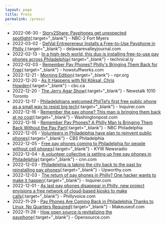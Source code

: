 ```yaml
---
layout: page
title: Press
permalink: /press/
---
```


* 2022-06-30 - [Story2Share: Payphones get unexpected spotlight](https://nbc-2.com/news/2023/06/28/story2share-payphones-get-unexpected-spotlight/){:target="_blank"} - NBC-2 Fort Myers
* 2022-03-02 - [DelVal Entrepreneur Installs a Free-to-Use Payphone in Philly ](https://delawarevalleyjournal.com/delval-entrepreneur-helps-install-a-free-to-use-payphone-in-philly/){:target="_blank"} - delawarevalleyjournal.com
* 2022-02-13 - [In a high-tech world, this duo is installing free-to-use pay phones across Philadelphia](https://technical.ly/software-development/philtel-free-pay-phones-philly/){:target="_blank"} - technical.ly
* 2022-02-03 - [Remember Pay Phones? Philly's Bringing Them Back for Free](https://electronics.howstuffworks.com/pay-phones-coming-back-free.htm){:target="_blank"} - howstuffworks.com
* 2022-12-21 - [Morning Edition](https://www.npr.org/programs/morning-edition/2022/12/21/1144623666/morning-edition-for-december-21-2022?showDate=2022-12-21){:target="_blank"} - npr.org
* 2022-12-20 - [As It Happens with Nil Köksal, Chris Howden](https://www.cbc.ca/listen/live-radio/1-2-as-it-happens/clip/15956148-school){:target="_blank"} - cbc.ca
* 2022-12-20 - [The Jerry Agar Show](https://www.iheart.com/podcast/962-the-jerry-agar-show-88415847/episode/tues-dec-20th-hour-2-were-any-106230041/){:target="_blank"} - Newstalk 1010 Toronto
* 2022-12-17 - [Philadelphians welcomed PhilTel’s first free public phone as a small way to resist big tech](https://www.inquirer.com/news/philadelphia/philtel-first-free-payphone-installed-philadelphia-20221217.html){:target="_blank"} - Inquirer.com
* 2022-12-16 - [Remember the pay phone? This man is bringing them back at no cost](https://www.washingtonpost.com/lifestyle/2022/12/16/philadelphia-free-pay-phones-dank/){:target="_blank"} - Washingtonpost.com
* 2022-12-16 - [Remember Pay Phones? A Philly Man Is Bringing Them Back Without the Pay Part](https://www.nbcphiladelphia.com/news/tech/pay-phone-philadelphia/3452775/){:target="_blank"} - NBC Philadelphia
* 2022-12-05 - [Volunteers in Philadelphia have plan to reinvent public phones](https://youtu.be/kg0JmheBSGk){:target="_blank"} - CBS Philadelphia
* 2022-12-05 - [Free pay phones coming to Philadelphia for people without cell phones](https://www.audacy.com/kywnewsradio/news/local/free-pay-phones-installed-philadelphia-philtel){:target="_blank"} - KYW Newsradio
* 2022-12-04 - [A volunteer collective is setting up free pay phones in Philadelphia](https://www.cnn.com/2022/12/04/us/philadelphia-pay-phones-philtel-trnd/index.html){:target="_blank"} - cnn.com
* 2022-12-03 - [Philadelphia is taking the city back to the past by reinstalling pay phones](https://www.upworthy.com/philadelphia-is-reinstalling-pay-phones){:target="_blank"} - Upworthy.com
* 2022-12-03 - [The return of pay phones in Philly? One hacker wants to make it happen](https://www.inquirer.com/business/technology/philtel-free-pay-phones-philadelphia-20221203.html){:target="_blank"} - Inquirer.com
* 2022-12-01 - [As last pay phones disappear in Philly, new project envisions a free network of cloud-based kiosks to make calls](https://www.phillyvoice.com/payphones-philly-philtel-project-free-voip-network-iffy-books/){:target="_blank"} - Phillyvoice.com
* 2022-11-29 - [Pay Phones Are Coming Back in Philadelphia Thanks to Linux, No Quarters Required](https://www.makeuseof.com/payphones-are-coming-back-in-philadelphia-thanks-to-linux/){:target="_blank"} - Makeuseof.com
* 2022-11-28 - [How open source is revitalizing the payphone](https://opensource.com/article/22/11/open-source-payphone-philtel){:target="_blank"} - Opensource.com
